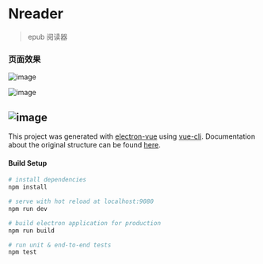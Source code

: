 # Nreader

> epub 阅读器


### 页面效果
![image](https://github.com/poison0/Nreader/blob/master/showPic/2020-08-04%20235059.jpg)

![image](https://github.com/poison0/Nreader/blob/master/showPic/2020-08-04%20235304.jpg)

![image](https://github.com/poison0/Nreader/blob/master/showPic/2020-08-04%20235325.jpg)
---

This project was generated with [electron-vue](https://github.com/SimulatedGREG/electron-vue) using [vue-cli](https://github.com/vuejs/vue-cli). Documentation about the original structure can be found [here](https://simulatedgreg.gitbooks.io/electron-vue/content/index.html).

#### Build Setup

``` bash
# install dependencies
npm install

# serve with hot reload at localhost:9080
npm run dev

# build electron application for production
npm run build

# run unit & end-to-end tests
npm test

```
